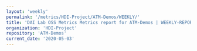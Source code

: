 ```yaml
---
layout: 'weekly'
permalink: '/metrics/HDI-Project/ATM-Demos/WEEKLY/'
title: 'DAI Lab OSS Metrics Metrics report for ATM-Demos | WEEKLY-REPORT-2020-05-03'
organization: 'HDI-Project'
repository: 'ATM-Demos'
current_date: '2020-05-03'
---
```

